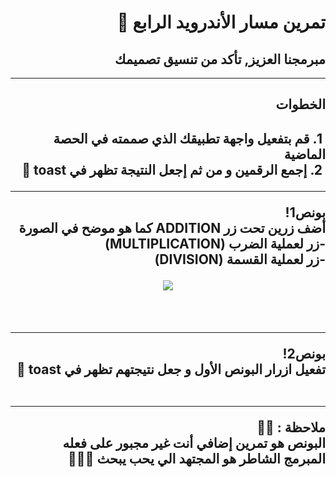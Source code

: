 <div dir = "rtl">

# تمرين مسار الأندرويد الرابع 💚
## مبرمجنا العزيز, تأكد من تنسيق تصميمك

<hr>
<h2>
الخطوات
 <h2>
&#x202b; 1. قم بتفعيل واجهة تطبيقك الذي صممته في الحصة الماضية 
<br>
&#x202b; 2.  إجمع الرقمين و من ثم إجعل النتيجة تظهر في toast 🍞
<hr>

بونص1!
<br>
أضف زرين تحت زر ADDITION كما هو موضح في الصورة
 <br>
-زر لعملية الضرب (MULTIPLICATION)
 <br>
-زر لعملية القسمة  (DIVISION)
<br>

<p align="center">
<img src = "https://media.discordapp.net/attachments/745956448831275079/755413199079080036/Screen_Shot_2020-09-15_at_4.00.29_PM.png?width=323&height=671" width = ""350 px" margin="auto"/>
</p> 
<br>
<hr>

بونص2!
<br>
تفعيل ازرار البونص الأول و جعل نتيجتهم تظهر في toast 🍞
<br>
<br>
<hr>
ملاحظة : 📢📢 
<br>
البونص هو تمرين إضافي أنت غير مجبور على فعله 
<br>
المبرمج الشاطر هو المجتهد الي يحب يبحث 🤩👍🏻
<br>

</div>
